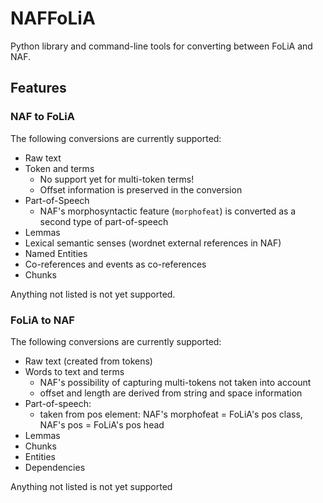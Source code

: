 # NAFFoLiA

Python library and command-line tools for converting between FoLiA and NAF.

## Features

### NAF to FoLiA

The following conversions are currently supported:

 * Raw text
 * Token and terms 
   * No support yet for multi-token terms!
   * Offset information is preserved in the conversion
 * Part-of-Speech
   * NAF's morphosyntactic feature (``morphofeat``) is converted as a second type of part-of-speech
 * Lemmas
 * Lexical semantic senses (wordnet external references in NAF)
 * Named Entities
 * Co-references and events as co-references
 * Chunks

Anything not listed is not yet supported.

### FoLiA to NAF

The following conversions are currently supported:

 * Raw text (created from tokens)
 * Words to text and terms
    * NAF's possibility of capturing multi-tokens not taken into account
    * offset and length are derived from string and space information
  * Part-of-speech:
    * taken from pos element: NAF's morphofeat = FoLiA's pos class, NAF's pos = FoLiA's pos head
  * Lemmas
  * Chunks
  * Entities
  * Dependencies

  
Anything not listed is not yet supported

